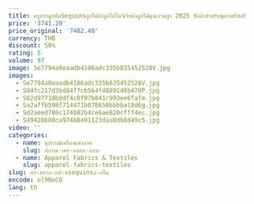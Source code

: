```yaml
---
title: หรูหราลูกปัดSequinsลูกไม้ผ้าลูกไม้ไนจีเรียผ้าลูกไม้คุณภาพสูง 2025 ปักผ้าสําหรับชุดราตรีสตรี
price: '3741.20'
price_original: '7482.40'
currency: THB
discount: 50%
rating: 5
volume: 97
image: Se7794a8eaadb4186adc335b835452528V.jpg
images:
  - Se7794a8eaadb4186adc335b835452528V.jpg
  - S94fc217d3bd84f7cb564f48891d8b470P.jpg
  - S82d97718b0df4c0f97b841c993ee6fafm.jpg
  - Sa2affb598f714471b078656bbbba18d6g.jpg
  - Sd2aeed786c174b82b4ce6ae820cfff4ec.jpg
  - S49428600ca974b8491123daa0d68d49c5.jpg
video: ''
categories:
  - name: อุปกรณ์เครื่องแต่งกาย
    slug: ปกรณ-เคร-องแต-งกาย
  - name: Apparel Fabrics & Textiles
    slug: apparel-fabrics-textiles
slug: หร-หราล-กป-ดsequinsล-กไม
encode: ol9NoCO
lang: th
---
```

  